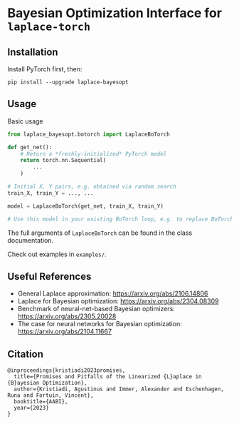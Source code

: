 # Bayesian Optimization Interface for `laplace-torch`

## Installation

Install PyTorch first, then:

```
pip install --upgrade laplace-bayesopt
```

## Usage

Basic usage

```python
from laplace_bayesopt.botorch import LaplaceBoTorch

def get_net():
    # Return a *freshly-initialized* PyTorch model
    return torch.nn.Sequential(
        ...
    )

# Initial X, Y pairs, e.g. obtained via random search
train_X, train_Y = ..., ...

model = LaplaceBoTorch(get_net, train_X, train_Y)

# Use this model in your existing BoTorch loop, e.g. to replace BoTorch's SingleTaskGP model.
```

The full arguments of `LaplaceBoTorch` can be found in the class documentation.

Check out examples in `examples/`.

## Useful References

- General Laplace approximation: <https://arxiv.org/abs/2106.14806>
- Laplace for Bayesian optimization: <https://arxiv.org/abs/2304.08309>
- Benchmark of neural-net-based Bayesian optimizers: <https://arxiv.org/abs/2305.20028>
- The case for neural networks for Bayesian optimization: <https://arxiv.org/abs/2104.11667>

## Citation

```
@inproceedings{kristiadi2023promises,
  title={Promises and Pitfalls of the Linearized {L}aplace in {B}ayesian Optimization},
  author={Kristiadi, Agustinus and Immer, Alexander and Eschenhagen, Runa and Fortuin, Vincent},
  booktitle={AABI},
  year={2023}
}
```
